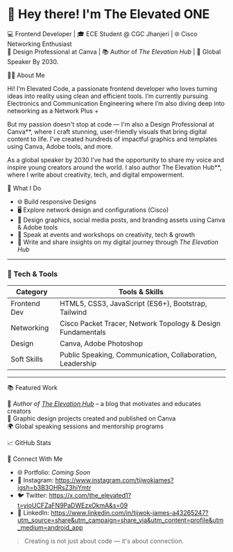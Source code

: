 # 👋 Hey there! I'm The Elevated ONE

 💻 Frontend Developer | 🎓 ECE Student @ CGC Jhanjeri | 🌐 Cisco Networking Enthusiast  
 🎨 Design Professional at Canva | 📚 Author of *The Elevation Hub* | 
🎤 Global Speaker By 2030.

👨‍💻 About Me

Hi! I’m Elevated Code, a passionate frontend developer who loves turning ideas into reality using clean and efficient tools. I’m currently pursuing Electronics and Communication Engineering where I’m also diving deep into networking as a Network Plus + 

But my passion doesn't stop at code — I'm also a Design Professional at Canva**, where I craft stunning, user-friendly visuals that bring digital content to life. I’ve created hundreds of impactful graphics and templates using Canva, Adobe tools, and more.

As a global speaker by 2030 I’ve had the opportunity to share my voice and inspire young creators around the world. I also author The Elevation Hub**, where I write about creativity, tech, and digital empowerment.


🚀 What I Do

- 🌐 Build responsive Designs
- 🖥️ Explore network design and configurations (Cisco)
- 🎨 Design graphics, social media posts, and branding assets using Canva & Adobe tools
- 📣 Speak at events and workshops on creativity, tech & growth
- 📝 Write and share insights on my digital journey through *The Elevation Hub*

---

### 🧰 Tech & Tools

| Category          | Tools & Skills                                                   |
|------------------|------------------------------------------------------------------|
| Frontend Dev      | HTML5, CSS3, JavaScript (ES6+), Bootstrap, Tailwind              |
| Networking        | Cisco Packet Tracer, Network Topology & Design Fundamentals      |
| Design            | Canva, Adobe Photoshop                  |
| Soft Skills       | Public Speaking, Communication, Collaboration, Leadership        |

---
 📚 Featured Work

📘 *Author of [The Elevation Hub](#)* – a blog that motivates and educates creators  
🎨 Graphic design projects created and published on Canva  
🌍 Global speaking sessions and mentorship programs

 📈 GitHub Stats

 🔗 Connect With Me

- 🌐 Portfolio: _Coming Soon_
- 📸 Instagram: https://www.instagram.com/tijwokjames?igsh=b3B3OHRsZ3hiYmtr
- 🐦 Twitter: https://x.com/the_elevated1?t=yioUCFZaFN9PaDWEzxOkmA&s=09
- 💼 LinkedIn: https://www.linkedin.com/in/tijwok-james-a43265247?utm_source=share&utm_campaign=share_via&utm_content=profile&utm_medium=android_app

> Creating is not just about code — it's about connection.

